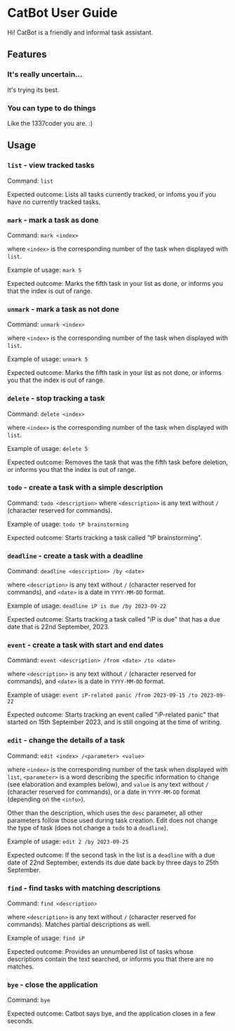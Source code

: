 # CatBot User Guide

Hi! CatBot is a friendly and informal task assistant. 

## Features 

### It's really uncertain...
It's trying its best.

### You can type to do things
Like the 1337coder you are. :)

## Usage

### `list` - view tracked tasks

Command: `list`

Expected outcome:
Lists all tasks currently tracked, or infoms you if you have no currently tracked tasks.

### `mark` - mark a task as done

Command: `mark <index>`

where `<index>` is the corresponding number of the task when displayed with `list`.

Example of usage: 
`mark 5`

Expected outcome:
Marks the fifth task in your list as done, or informs you that the index is out of range.

### `unmark` - mark a task as not done

Command: `unmark <index>`

where `<index>` is the corresponding number of the task when displayed with `list`.

Example of usage: 
`unmark 5`

Expected outcome:
Marks the fifth task in your list as not done, or informs you that the index is out of range.

### `delete` - stop tracking a task

Command: `delete <index>`

where `<index>` is the corresponding number of the task when displayed with `list`.

Example of usage: 
`delete 5`

Expected outcome:
Removes the task that was the fifth task before deletion, or informs you that the index is out of range.

### `todo` - create a task with a simple description

Command: `todo <description>`
where `<description>` is any text without `/` (character reserved for commands).

Example of usage: 
`todo tP brainstorming`

Expected outcome:
Starts tracking a task called "tP brainstorming".

### `deadline` - create a task with a deadline

Command: `deadline <description> /by <date>`

where `<description>` is any text without `/` (character reserved for commands),
and `<date>` is a date in `YYYY-MM-DD` format.

Example of usage: 
`deadline iP is due /by 2023-09-22`

Expected outcome:
Starts tracking a task called "iP is due" that has a due date that is 22nd September, 2023.

### `event` - create a task with start and end dates

Command: `event <description> /from <date> /to <date>`

where `<description>` is any text without `/` (character reserved for commands),
and `<date>` is a date in `YYYY-MM-DD` format.

Example of usage: 
`event iP-related panic /from 2023-09-15 /to 2023-09-22`

Expected outcome:
Starts tracking an event called "iP-related panic" that started on 15th September 2023, and is still ongoing at the time of writing.

### `edit` - change the details of a task

Command: `edit <index> /<parameter> <value>`

where `<index>` is the corresponding number of the task when displayed with `list`,
`<parameter>` is a word describing the specific information to change (see elaboration and examples below),
and `value` is any text without `/` (character reserved for commands), or a date in `YYYY-MM-DD` format (depending on the `<info>`).

Other than the description, which uses the `desc` parameter, all other parameters follow those used during task creation.
Edit does not change the type of task (does not change a `todo` to a `deadline`).

Example of usage: 
`edit 2 /by 2023-09-25`

Expected outcome:
If the second task in the list is a `deadline` with a due date of 22nd September, extends its due date back by three days to 25th September.

### `find` - find tasks with matching descriptions

Command: `find <description>`

where `<description>` is any text without `/` (character reserved for commands).
Matches partial descriptions as well.

Example of usage: 
`find iP`

Expected outcome:
Provides an unnumbered list of tasks whose descriptions contain the text searched, or informs you that there are no matches.

### `bye` - close the application

Command: `bye`

Expected outcome:
Catbot says bye, and the application closes in a few seconds.
